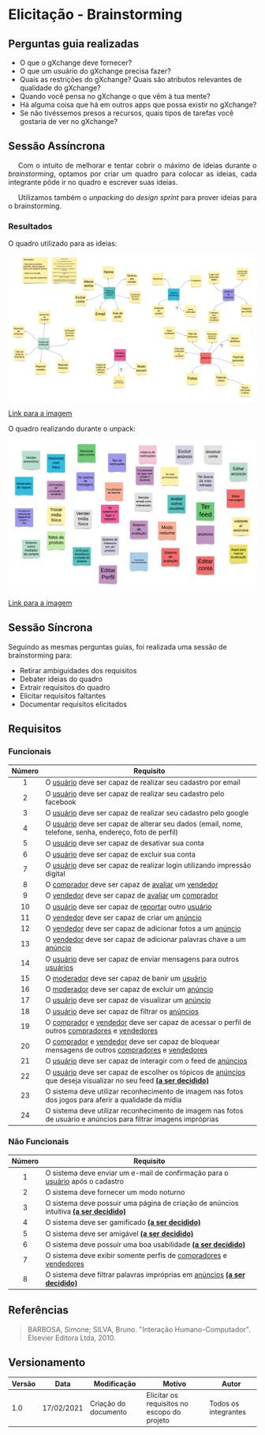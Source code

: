 # Elicitação - Brainstorming

## Perguntas guia realizadas

- O que o gXchange deve fornecer?
- O que um usuário do gXchange precisa fazer?
- Quais as restrições do gXchange? Quais são atributos relevantes de qualidade do gXchange?
- Quando você pensa no gXchange o que vêm à tua mente?
- Há alguma coisa que há em outros apps que possa existir no gXchange?
- Se não tivéssemos presos a recursos, quais tipos de tarefas você gostaria de ver no gXchange?

## Sessão Assíncrona

<p style="text-indent: 20px; text-align: justify">
Com o intuito de melhorar e tentar cobrir o máximo de ideias durante o <em>brainstorming</em>, optamos por criar um quadro para colocar as ideias, cada integrante pôde ir no quadro e escrever suas ideias.
</p>

<p style="text-indent: 20px; text-align: justify">
Utilizamos também o <em>unpacking</em> do <em>design sprint</em> para prover ideias para o brainstorming.
</p>

### Resultados

O quadro utilizado para as ideias:  

![Quadro](../../../../assets/brainstorming.png)

<a href="https://drive.google.com/file/d/1uWIksHPCQ-LmNPWzrg0t8apdG9k_WapB/view?usp=sharing" target="_blank" rel="noopener">Link para a imagem</a>

O quadro realizando durante o unpack:

![Quadro unpack](../../../../assets/design_sprint/unpack.png)

<a href="https://drive.google.com/file/d/1H8sKywsvaYAmn7sOsN99mRqZH5Q6O0MI/view?usp=sharing" target="_blank" rel="noopener">Link para a imagem</a>

## Sessão Síncrona

Seguindo as mesmas perguntas guias, foi realizada uma sessão de brainstorming para:

- Retirar ambiguidades dos requisitos
- Debater ideias do quadro
- Extrair requisitos do quadro
- Elicitar requisitos faltantes
- Documentar requisitos elicitados

## Requisitos

### Funcionais

| Número | Requisito |
|:-:|-|
| 1 | O [usuário](/desenho/base/1.1/lexico/#l7-usuario) deve ser capaz de realizar seu cadastro por email |
| 2 | O [usuário](/desenho/base/1.1/lexico/#l7-usuario) deve ser capaz de realizar seu cadastro pelo facebook |
| 3 | O [usuário](/desenho/base/1.1/lexico/#l7-usuario) deve ser capaz de realizar seu cadastro pelo google |
| 4 | O [usuário](/desenho/base/1.1/lexico/#l7-usuario) deve ser capaz de alterar seu dados (email, nome, telefone, senha, endereço, foto de perfil) |
| 5 | O [usuário](/desenho/base/1.1/lexico/#l7-usuario) deve ser capaz de desativar sua conta |
| 6 | O [usuário](/desenho/base/1.1/lexico/#l7-usuario) deve ser capaz de excluir sua conta |
| 7 | O [usuário](/desenho/base/1.1/lexico/#l7-usuario) deve ser capaz de realizar login utilizando impressão digital |
| 8 | O [comprador](/desenho/base/1.1/lexico/#l7-usuario) deve ser capaz de [avaliar](/desenho/base/1.1/lexico/#l5-avaliar) um [vendedor](/desenho/base/1.1/lexico/#l7-usuario) |
| 9 | O [vendedor](/desenho/base/1.1/lexico/#l7-usuario) deve ser capaz de [avaliar](/desenho/base/1.1/lexico/#l5-avaliar) um [comprador](/desenho/base/1.1/lexico/#l7-usuario) |
| 10 | O [usuário](/desenho/base/1.1/lexico/#l7-usuario) deve ser capaz de [reportar](/desenho/base/1.1/lexico/#l6-reportar) outro [usuário](/desenho/base/1.1/lexico/#l7-usuario) |
| 11 | O [vendedor](/desenho/base/1.1/lexico/#l7-usuario) deve ser capaz de criar um [anúncio](/desenho/base/1.1/lexico/#l1-anuncio) |
| 12 | O [vendedor](/desenho/base/1.1/lexico/#l7-usuario) deve ser capaz de adicionar fotos a um [anúncio](/desenho/base/1.1/lexico/#l1-anuncio) |
| 13 | O [vendedor](/desenho/base/1.1/lexico/#l7-usuario) deve ser capaz de adicionar palavras chave a um [anúncio](/desenho/base/1.1/lexico/#l1-anuncio) |
| 14 | O [usuário](/desenho/base/1.1/lexico/#l7-usuario) deve ser capaz de enviar mensagens para outros [usuários](/desenho/base/1.1/lexico/#l7-usuario) |
| 15 | O [moderador](/desenho/base/1.1/lexico/#l7-usuario) deve ser capaz de banir um [usuário](/desenho/base/1.1/lexico/#l7-usuario) |
| 16 | O [moderador](/desenho/base/1.1/lexico/#l7-usuario) deve ser capaz de excluir um [anúncio](/desenho/base/1.1/lexico/#l1-anuncio) |
| 17 | O [usuário](/desenho/base/1.1/lexico/#l7-usuario) deve ser capaz de visualizar um [anúncio](/desenho/base/1.1/lexico/#l1-anuncio) |
| 18 | O [usuário](/desenho/base/1.1/lexico/#l7-usuario) deve ser capaz de filtrar os [anúncios](/desenho/base/1.1/lexico/#l1-anuncio)|
| 19 | O [comprador](/desenho/base/1.1/lexico/#l7-usuario) e [vendedor](/desenho/base/1.1/lexico/#l7-usuario) deve ser capaz de acessar o perfil de outros [compradores](/desenho/base/1.1/lexico/#l7-usuario) e [vendedores](/desenho/base/1.1/lexico/#l7-usuario) |
| 20 | O [comprador](/desenho/base/1.1/lexico/#l7-usuario) e [vendedor](/desenho/base/1.1/lexico/#l7-usuario) deve ser capaz de bloquear mensagens de outros [compradores](/desenho/base/1.1/lexico/#l7-usuario) e [vendedores](/desenho/base/1.1/lexico/#l7-usuario) |
| 21 | O [usuário](/desenho/base/1.1/lexico/#l7-usuario) deve ser capaz de interagir com o feed de [anúncios](/desenho/base/1.1/lexico/#l1-anuncio) |
| 22 | O [usuário](/desenho/base/1.1/lexico/#l7-usuario) deve ser capaz de escolher os tópicos de [anúncios](/desenho/base/1.1/lexico/#l1-anuncio) que deseja visualizar no seu feed [**(a ser decidido)**](/requisitos/padroes/#a-ser-decidido) |
| 23 | O sistema deve utilizar reconhecimento de imagem nas fotos dos jogos para aferir a qualidade da mídia |
| 24 | O sistema deve utilizar reconhecimento de imagem nas fotos de usuário e anúncios para filtrar imagens impróprias |

### Não Funcionais

| Número | Requisito |
|:-:|-|
| 1 | O sistema deve enviar um e-mail de confirmação para o [usuário](/desenho/base/1.1/lexico/#l7-usuario) após o cadastro |
| 2 | O sistema deve fornecer um modo noturno |
| 3 | O sistema deve possuir uma página de criação de anúncios intuitiva [**(a ser decidido)**](/requisitos/padroes/#a-ser-decidido) |
| 4 | O sistema deve ser gamificado [**(a ser decidido)**](/requisitos/padroes/#a-ser-decidido) |
| 5 | O sistema deve ser amigável [**(a ser decidido)**](/requisitos/padroes/#a-ser-decidido) |
| 6 | O sistema deve possuir uma boa usabilidade [**(a ser decidido)**](/requisitos/padroes/#a-ser-decidido) |
| 7 | O sistema deve exibir somente perfis de [compradores](/desenho/base/1.1/lexico/#l7-usuario) e [vendedores](/desenho/base/1.1/lexico/#l7-usuario) |
| 8 | O sistema deve filtrar palavras impróprias em [anúncios](/desenho/base/1.1/lexico/#l1-anuncio) [**(a ser decidido)**](/requisitos/padroes/#a-ser-decidido) |

## Referências

> BARBOSA, Simone; SILVA, Bruno. "Interação Humano-Computador". Elsevier Editora Ltda, 2010.

## Versionamento

| Versão | Data       | Modificação                    | Motivo | Autor         |
| ------ | ---------- | -------------------------------| ------ | ------------- |
| 1.0 | 17/02/2021 | Criação do documento | Elicitar os requisitos no escopo do projeto | Todos os integrantes |
